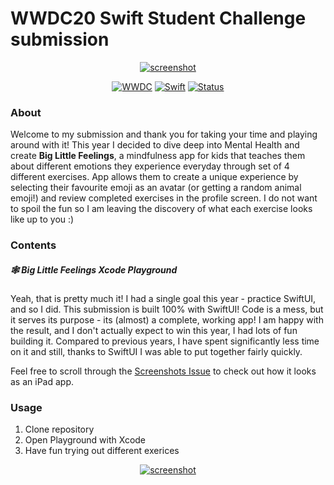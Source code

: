 # WWDC20 Swift Student Challenge submission

<p align=center>
<a href="">
<img alt="screenshot" src="https://user-images.githubusercontent.com/18266391/83077472-c4b57480-a077-11ea-9edf-4e5753948306.png">
</a>
</p>
<p align=center>
    <a href="https://developer.apple.com/wwdc/"><img alt="WWDC" src="https://img.shields.io/badge/WWDC-2020-121b2e.svg"></a>
    <a href="https://swift.org"><img alt="Swift" src="https://img.shields.io/badge/Swift-5.2-oragne.svg"></a>
    <a href="https://developer.apple.com/wwdc/scholarships/"><img alt="Status" src="https://img.shields.io/badge/Status-submitted-green.svg"></a>
</p>

### About 

Welcome to my submission and thank you for taking your time and playing around with it!
This year I decided to dive deep into Mental Health and create **Big Little Feelings**,
a mindfulness app for kids that teaches them about different emotions they experience 
everyday through set of 4 different exercises. App allows them to create a unique
experience by selecting their favourite emoji as an avatar (or getting a random 
animal emoji!) and review completed exercises in the profile screen. I do not 
want to spoil the fun so I am leaving the discovery of what each exercise looks 
like up to you :)

### Contents

##### 🕸 Big Little Feelings Xcode Playground

Yeah, that is pretty much it! I had a single goal this year - practice SwiftUI,
and so I did. This submission is built 100% with SwiftUI! Code is a mess, but it
serves its purpose - its (almost) a complete, working app! I am happy with the
result, and I don't actually expect to win this year, I had lots of fun building
it. Compared to previous years, I have spent significantly less time on it and 
still, thanks to SwiftUI I was able to put together fairly quickly.

Feel free to scroll through the [Screenshots Issue](https://github.com/witekbobrowski/wwdc20-submission/issues/1) to check out how it looks as
an iPad app.

### Usage

1. Clone repository
2. Open Playground with Xcode
3. Have fun trying out different exerices 

<p align=center>
<a href="">
<img alt="screenshot" src="https://user-images.githubusercontent.com/18266391/83073249-6933b880-a070-11ea-8fd5-151d38fb5cfa.png">
</a>
</p>

